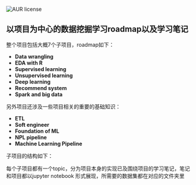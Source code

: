 ![AUR license](https://img.shields.io/aur/license/ds-nd.svg)
## 以项目为中心的数据挖掘学习roadmap以及学习笔记
整个项目包括大概7个子项目，roadmap如下：
+ **Data wrangling**
+ **EDA with R**
+ **Supervised learning**
+ **Unsupervised learning**
+ **Deep learning**
+ **Recommend system**
+ **Spark and big data**

另外项目还涉及一些项目相关的重要的基础知识：
+ **ETL**
+ **Soft engineer**
+ **Foundation of ML**
+ **NPL pipeline** 
+ **Machine Learning Pipeline**

子项目的结构如下：

每个子项目都有一个topic，分为项目本身的实现已及围绕项目的学习笔记，笔记和项目都以jupyter notebook 形式展现，所需要的数据集都在对应的文件夹里


